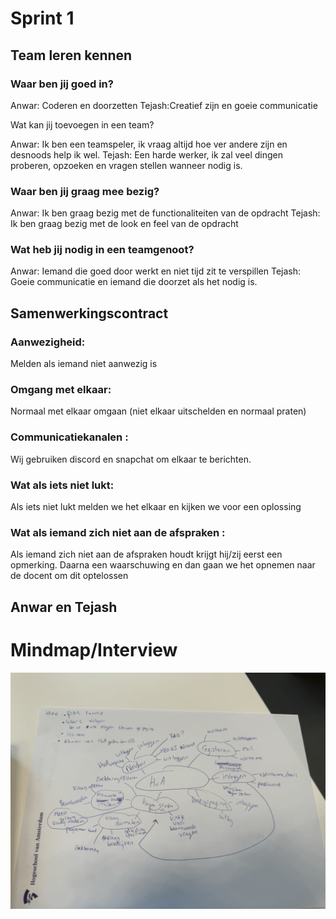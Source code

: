 # Sprint 1
## Team leren kennen

### Waar ben jij goed in?
Anwar: Coderen en doorzetten
Tejash:Creatief zijn en goeie communicatie

Wat kan jij toevoegen in een team?

Anwar: Ik ben een teamspeler, ik vraag altijd hoe ver andere zijn en desnoods help ik wel.
Tejash:  Een harde werker, ik zal veel dingen proberen, opzoeken en vragen stellen wanneer nodig is.

### Waar ben jij graag mee bezig?
Anwar: Ik ben graag bezig met de functionaliteiten van de opdracht
Tejash: Ik ben graag bezig met de look en feel van de opdracht

### Wat heb jij nodig in een teamgenoot?
Anwar: Iemand die goed door werkt en niet tijd zit te verspillen
Tejash: Goeie communicatie en iemand die doorzet als het nodig is.

## Samenwerkingscontract
### Aanwezigheid:
Melden als iemand niet aanwezig is
### Omgang met elkaar:
Normaal met elkaar omgaan (niet elkaar uitschelden en normaal praten)
### Communicatiekanalen :
Wij gebruiken discord en snapchat om elkaar te berichten.
### Wat als iets niet lukt:
Als iets niet lukt melden we het elkaar en kijken we voor een oplossing
### Wat als iemand zich niet aan de afspraken :
Als iemand zich niet aan de afspraken houdt krijgt hij/zij eerst een opmerking. Daarna een waarschuwing en dan gaan we het opnemen naar de docent om dit optelossen


## Anwar en Tejash

# Mindmap/Interview

![alt text](IMG_0039.jpg "Title")